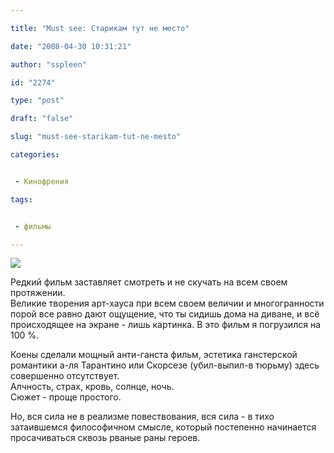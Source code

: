 ```yaml
---

title: "Must see: Старикам тут не место"

date: "2008-04-30 10:31:21"

author: "sspleen"

id: "2274"

type: "post"

draft: "false"

slug: "must-see-starikam-tut-ne-mesto"

categories:


 - Кинофрения

tags:


 - фильмы

---
```

[![](/uploads/2012/05/старикам-тут-не-место.jpg)](/2008/04/must-see-starikam-tut-ne-mesto/starikam-tut-ne-mesto/)  
  
Редкий фильм заставляет смотреть и не скучать на всем своем протяжении.  
Великие творения арт-хауса при всем своем величии и многогранности порой все равно дают ощущение, что ты сидишь дома на диване, и всё происходящее на экране - лишь картинка. В это фильм я погрузился на 100 %.  
  
Коены сделали мощный анти-ганста фильм, эстетика ганстерской романтики а-ля Тарантино или Скорсезе (убил-выпил-в тюрьму) здесь совершенно отсутствует.  
Алчность, страх, кровь, солнце, ночь.  
Сюжет - проще простого.  
  
Но, вся сила не в реализме повествования, вся сила - в тихо затаившемся философичном смысле, который постепенно начинается просачиваться сквозь рваные раны героев.